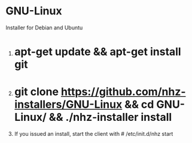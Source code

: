 GNU-Linux
=========

Installer for Debian and Ubuntu

1. # apt-get update && apt-get install git

2. # git clone https://github.com/nhz-installers/GNU-Linux && cd GNU-Linux/ && ./nhz-installer install

3. If you issued an install, start the client with # /etc/init.d/nhz start
